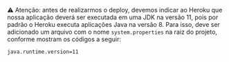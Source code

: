 ⚠️ Atenção: antes de realizarmos o deploy, devemos indicar ao Heroku que nossa aplicação deverá ser executada em uma JDK na versão 11, pois por padrão o Heroku executa aplicações Java na versão 8. Para isso, deve ser adicionado um arquivo com o nome `system.properties` na raiz do projeto, conforme mostram os códigos a seguir:

`java.runtime.version=11`
